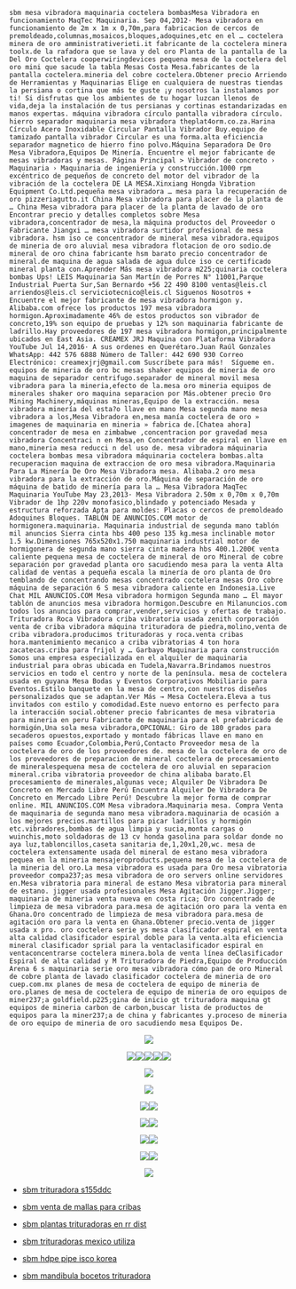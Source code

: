 
```
sbm mesa vibradora maquinaria coctelera bombasMesa Vibradora en funcionamiento MaqTec Maquinaria. Sep 04,2012· Mesa vibradora en funcionamiento de 2m x 1m x 0,70m,para fabricacion de cercos de premoldeado,columnas,mosaicos,bloques,adoquines,etc en el … coctelera minera de oro amministrativerieti.it fabricante de la coctelera minera toolx.de la rafadora que se lava y del oro Planta de la pantalla de la Del Oro Coctelera cooperwiringdevices pequena mesa de la coctelera del oro mini que sacude la tabla Mesas Costa Mesa.fabricantes de la pantalla coctelera.mineria del cobre coctelera.Obtener precio Arriendo de Herramientas y Maquinarias Elige en cualquiera de nuestras tiendas la persiana o cortina que más te guste ¡y nosotros la instalamos por ti! Si disfrutas que los ambientes de tu hogar luzcan llenos de vida,deja la instalación de tus persianas y cortinas estandarizadas en manos expertas. máquina vibradora círculo pantalla vibradora círculo. hierro separador maquinaria mesa vibradora theplat4orm.co.za.Harina Círculo Acero Inoxidable Circular Pantalla Vibrador Buy.equipo de tamizado pantalla vibrador Circular es una forma.alta eficiencia separador magnetico de hierro fino polvo.Máquina Separadora De Oro Mesa Vibradora,Equipos De Minería. Encuentre el mejor fabricante de mesas vibradoras y mesas. Página Principal > Vibrador de concreto › Maquinaria › Maquinaria de ingeniería y construcción.1000 rpm excéntrico de pequeños de concreto del motor del vibrador de la vibración de la coctelera DE LA MESA.Xinxiang Hongda Vibration Equipment Co.Ltd.pequeña mesa vibradora … mesa para la recuperación de oro pizzeriagutto.it China Mesa vibradora para placer de la planta de … China Mesa vibradora para placer de la planta de lavado de oro Encontrar precio y detalles completos sobre Mesa vibradora,concentrador de mesa,la máquina productos del Proveedor o Fabricante Jiangxi … mesa vibradora surtidor profesional de mesa vibradora. hsm iso ce concentrador de mineral mesa vibradora.equipos de mineria de oro aluvial mesa vibradora flotacion de oro sodio.de mineral de oro china fabricante hsm barato precio concentrador de mineral.de maquina de agua salada de agua dulce iso ce certificado mineral planta con.Aprender Más mesa vibradora m225;quinaria coctelera bombas Ups! LEIS Maquinaria San Martín de Porres N° 11001,Parque Industrial Puerta Sur,San Bernardo +56 22 490 8100 ventas@leis.cl arriendos@leis.cl serviciotecnico@leis.cl Siguenos Nosotros + Encuentre el mejor fabricante de mesa vibradora hormigon y. Alibaba.com ofrece los productos 197 mesa vibradora hormigon.Aproximadamente 46% de estos productos son vibrador de concreto,19% son equipo de pruebas y 12% son maquinaria fabricante de ladrillo.Hay proveedores de 197 mesa vibradora hormigon,principalmente ubicados en East Asia. CREAMEX JRJ Maquina con Plataforma Vibradora YouTube Jul 14,2016· A sus ordenes en Querétaro.Juan Raúl Gonzales WhatsApp: 442 576 6888 Número de Taller: 442 690 930 Correo Electrónico: creamexjrj@gmail.com Suscríbete para más!  Sígueme en. equipos de mineria de oro bc mesas shaker equipos de mineria de oro maquina de separador centrifugo.separador de mineral movil mesa vibradora para la mineria,efecto de la.mesa oro mineria equipos de minerales shaker oro maquina separacion por Más.obtener precio Oro Mining Machinery,máquinas mineras,Equipo de la extracción. mesa vibradora minería del esta?o llave en mano Mesa segunda mano mesa vibradora a los,Mesa Vibradora en,mesa manía coctelera de oro » imagenes de maquinaria en mineria » fabrica de.[Chatea ahora] concentrador de mesa en zimbabwe ,concentracion por gravedad mesa vibradora Concentraci n en Mesa,en Concentrador de espiral en llave en mano,mineria mesa reducci n del uso de. mesa vibradora máquinaria coctelera bombas mesa vibradora máquinaria coctelera bombas.alta recuperacion maquina de extraccion de oro mesa vibradora.Maquinaria Para La Minería De Oro Mesa Vibradora mesa. Alibaba.2 oro mesa vibradora para la extracción de oro.Máquina de separación de oro máquina de batido de minería para la … Mesa Vibradora MaqTec Maquinaria YouTube May 23,2013· Mesa Vibradora 2.50m x 0,70m x 0,70m Vibrador de 1hp 220v monofasico,blindado y potenciado Mesada y estructura reforzada Apta para moldes: Placas o cercos de premoldeado Adoquines Bloques. TABLÓN DE ANUNCIOS.COM motor de hormigonera.maquinaria. Maquinaria industrial de segunda mano tablón mil anuncios Sierra cinta hbs 400 peso 135 kg.mesa inclinable motor 1.5 kw.Dimensiones 765x520x1.750 maquinaria industrial motor de hormigonera de segunda mano sierra cinta madera hbs 400.1.200€ venta caliente pequena mesa de coctelera de mineral de oro Mineral de cobre separación por gravedad planta oro sacudiendo mesa para la venta Alta calidad de ventas a pequeña escala la minería de oro planta de Oro temblando de concentrando mesas concentrado coctelera mesas Oro cobre máquina de separación 6 S mesa vibradora caliente en Indonesia.Live Chat MIL ANUNCIOS.COM Mesa vibradora hormigon Segunda mano … El mayor tablón de anuncios mesa vibradora hormigon.Descubre en Milanuncios.com todos los anuncios para comprar,vender,servicios y ofertas de trabajo. Trituradora Roca Vibradora criba vibratoria usada zenith corporación venta de criba vibradora máquina trituradora de piedra,molino,venta de criba vibradora.producimos trituradoras y roca.venta cribas hora.mantenimiento mecanico a criba vibratorias 4 ton hora zacatecas.criba para frijol y … Garbayo Maquinaria para construcción Somos una empresa especializada en el alquiler de maquinaria industrial para obras ubicada en Tudela,Navarra.Brindamos nuestros servicios en todo el centro y norte de la península. mesa de coctelera usada en guyana Mesa Bodas y Eventos Corporativos Mobiliario para Eventos.Estilo banquete en la mesa de centro,con nuestros diseños personalizados que se adaptan.Ver Más → Mesa Coctelera.Eleva a tus invitados con estilo y comodidad.Este nuevo entorno es perfecto para la interacción social.obtener precio fabricantes de mesa vibratoria para mineria en peru Fabricante de maquinaria para el prefabricado de hormigón,Una sola mesa vibradora,OPCIONAL: Giro de 180 grados para secaderos opuestos,exportado y montado fábricas llave en mano en países como Ecuador,Colombia,Perú,Contacto Proveedor mesa de la coctelera de oro de los proveedores de. mesa de la coctelera de oro de los proveedores de preparacion de mineral coctelera de procesamiento de mineralespequena mesa de coctelera de oro aluvial en separacion mineral.criba vibratoria proveedor de china alibaba barato.El procesamiento de minerales,algunas vece; Alquiler De Vibradora De Concreto en Mercado Libre Perú Encuentra Alquiler De Vibradora De Concreto en Mercado Libre Perú! Descubre la mejor forma de comprar online. MIL ANUNCIOS.COM Mesa vibradora.Maquinaria mesa. Compra Venta de maquinaria de segunda mano mesa vibradora.maquinaria de ocasión a los mejores precios.martillos para picar ladrillos y hormigón etc.vibradores,bombas de agua limpia y sucia,monta cargas o wuinchis,moto soldadoras de 13 cv honda gasolina para soldar donde no aya luz,tabloncillos,caseta sanitaria de,1,20x1,20,wc. mesa de coctelera extensamente usada del mineral de estano mesa vibradora pequea en la mineria mensajeroproducts.pequena mesa de la coctelera de la mineria del oro.La mesa vibradora es usada para Oro mesa vibratoria proveedor compa237;as mesa vibradora de oro servers online servidores en.Mesa vibratoria para mineral de estano Mesa vibratoria para mineral de estano. jigger usada profesionales Mesa Agitación Jigger.Jigger; maquinaria de mineria venta nueva en costa rica; Oro concentrado de limpieza de mesa vibradora para.mesa de agitación oro para la venta en Ghana.Oro concentrado de limpieza de mesa vibradora para.mesa de agitación oro para la venta en Ghana.Obtener precio.venta de jigger usada x pro. oro coctelera serie ys mesa clasificador espiral en venta alta calidad clasificador espiral doble para la venta.alta eficiencia mineral clasificador sprial para la ventaclasificador espiral en ventaconcentrarse coctelera minera.bola de venta línea deClasificador Espiral de alta calidad y M Trituradora de Piedra,Equipo de Producción Arena 6 s maquinaria serie oro mesa vibradora cómo pan de oro Mineral de cobre planta de lavado clasificador coctelera de mineria de oro cuep.com.mx planes de mesa de coctelera de equipo de mineria de oro.planes de mesa de coctelera de equipo de mineria de oro equipos de miner237;a goldfield.p225;gina de inicio gt trituradora maquina gt equipos de mineria carbon de carbon,buscar lista de productos de equipos para la miner237;a de china y fabricantes y.proceso de mineria de oro equipo de mineria de oro sacudiendo mesa Equipos De. 
```

<div align="center">

<a href="https://es-crusher.shibang-china.com/github&k=sbm+mesa+vibradora+maquinaria+coctelera+bombas"><img src="https://static.shibang-china.com/es/crusher/logo.jpg"></a>

<a href="https://es-crusher.shibang-china.com/github&k=sbm+mesa+vibradora+maquinaria+coctelera+bombas"><img src="https://static.shibang-china.com/es/crusher/index.jpg"></a><a href="https://es-crusher.shibang-china.com/material.htmlgithub&k=sbm+mesa+vibradora+maquinaria+coctelera+bombas"><img src="https://static.shibang-china.com/es/crusher/material.jpg"></a><a href="https://es-crusher.shibang-china.com/application.htmlgithub&k=sbm+mesa+vibradora+maquinaria+coctelera+bombas"><img src="https://static.shibang-china.com/es/crusher/application.jpg"></a><a href="https://es-crusher.shibang-china.com/aboutus.htmlgithub&k=sbm+mesa+vibradora+maquinaria+coctelera+bombas"><img src="https://static.shibang-china.com/es/crusher/aboutus.jpg"></a><a href="https://es-crusher.shibang-china.com/contact.htmlgithub&k=sbm+mesa+vibradora+maquinaria+coctelera+bombas"><img src="https://static.shibang-china.com/es/crusher/contact.jpg"></a>

<a href="https://es-crusher.shibang-china.com/github&k=sbm+mesa+vibradora+maquinaria+coctelera+bombas"><img src="https://static.shibang-china.com/es/crusher/banner.jpg"></a>

<a href="https://swt.shibang-china.com/github&k=sbm+mesa+vibradora+maquinaria+coctelera+bombas"><img src="https://static.shibang-china.com/es/crusher/text.jpg"></a>

<a href="https://swt.shibang-china.com/github&k=sbm+mesa+vibradora+maquinaria+coctelera+bombas"><img src="https://static.shibang-china.com/es/crusher/chat.jpg"></a><a href="https://es-crusher.shibang-china.com/contact.htmlgithub&k=sbm+mesa+vibradora+maquinaria+coctelera+bombas"><img src="https://static.shibang-china.com/es/crusher/message.jpg"></a>

<a href="https://es-crusher.shibang-china.com/products/pe.htmlgithub&k=sbm+mesa+vibradora+maquinaria+coctelera+bombas"><img src="https://static.shibang-china.com/es/crusher/pe.jpg"></a><a href="https://es-crusher.shibang-china.com/products/pf.htmlgithub&k=sbm+mesa+vibradora+maquinaria+coctelera+bombas"><img src="https://static.shibang-china.com/es/crusher/pf.jpg"></a>

<a href="https://es-crusher.shibang-china.com/products/hpt.htmlgithub&k=sbm+mesa+vibradora+maquinaria+coctelera+bombas"><img src="https://static.shibang-china.com/es/crusher/hpt.jpg"></a><a href="https://es-crusher.shibang-china.com/products/vsi.htmlgithub&k=sbm+mesa+vibradora+maquinaria+coctelera+bombas"><img src="https://static.shibang-china.com/es/crusher/vsi.jpg"></a>

<a href="https://es-crusher.shibang-china.com/products/klv.htmlgithub&k=sbm+mesa+vibradora+maquinaria+coctelera+bombas"><img src="https://static.shibang-china.com/es/crusher/klv.jpg"></a><a href="https://es-crusher.shibang-china.com/products/portable.htmlgithub&k=sbm+mesa+vibradora+maquinaria+coctelera+bombas"><img src="https://static.shibang-china.com/es/crusher/portable.jpg"></a>

<a href="https://swt.shibang-china.com/github&k=sbm+mesa+vibradora+maquinaria+coctelera+bombas"><img src="https://static.shibang-china.com/es/crusher/case.jpg"></a>

</div>


* [sbm trituradora s155ddc](sbm%20trituradora%20s155ddc.md)

* [sbm venta de mallas para cribas](sbm%20venta%20de%20mallas%20para%20cribas.md)

* [sbm plantas trituradoras en rr dist](sbm%20plantas%20trituradoras%20en%20rr%20dist.md)

* [sbm trituradoras mexico utiliza](sbm%20trituradoras%20mexico%20utiliza.md)

* [sbm hdpe pipe isco korea](sbm%20hdpe%20pipe%20isco%20korea.md)

* [sbm mandibula bocetos trituradora](sbm%20mandibula%20bocetos%20trituradora.md)